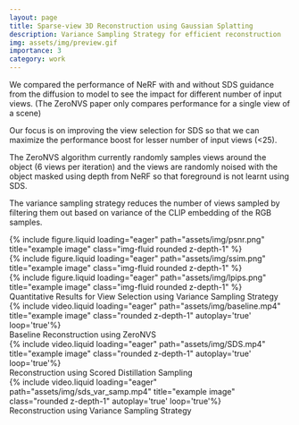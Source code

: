 ```yaml
---
layout: page
title: Sparse-view 3D Reconstruction using Gaussian Splatting
description: Variance Sampling Strategy for efficient reconstruction
img: assets/img/preview.gif
importance: 3
category: work
---
```



We compared the performance of NeRF with and without SDS guidance from the diffusion to model to see the impact for different number of input views. (The ZeroNVS paper only compares performance for a single view of a scene)

Our focus is on improving the view selection for SDS so that we can maximize the performance boost for lesser number of input views (<25).

The ZeroNVS algorithm currently randomly samples views around the object (6 views per iteration) and the views are randomly noised with the object masked using depth from NeRF so that foreground is not learnt using SDS.

The variance sampling strategy reduces the number of views sampled by filtering them out based on variance of the CLIP embedding of the RGB samples.

<div class="row">
    <div class="col-sm mt-3 mt-md-0">
        {% include figure.liquid loading="eager" path="assets/img/psnr.png" title="example image" class="img-fluid rounded z-depth-1" %}
    </div>
    <div class="col-sm mt-3 mt-md-0">
        {% include figure.liquid loading="eager" path="assets/img/ssim.png" title="example image" class="img-fluid rounded z-depth-1" %}
    </div>
    <div class="col-sm mt-3 mt-md-0">
        {% include figure.liquid loading="eager" path="assets/img/lpips.png" title="example image" class="img-fluid rounded z-depth-1" %}
    </div>
</div>
<div class="caption">
    Quantitative Results for View Selection using Variance Sampling Strategy
</div>


<div class="col-sm mt-3 mt-md-0">
{% include video.liquid loading="eager" path="assets/img/baseline.mp4" title="example image" class="rounded z-depth-1" autoplay='true' loop='true'%}
</div>
<div class="caption">
    Baseline Reconstruction using ZeroNVS
</div>

<div class="col-sm mt-3 mt-md-0">
{% include video.liquid loading="eager" path="assets/img/SDS.mp4" title="example image" class="rounded z-depth-1" autoplay='true' loop='true'%}
</div>
<div class="caption">
    Reconstruction using Scored Distillation Sampling
</div>

<div class="col-sm mt-3 mt-md-0">
{% include video.liquid loading="eager" path="assets/img/sds_var_samp.mp4" title="example image" class="rounded z-depth-1" autoplay='true' loop='true'%}
</div>
<div class="caption">
    Reconstruction using Variance Sampling Strategy
</div>





